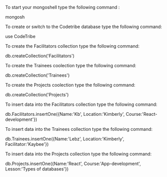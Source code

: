 To start your mongoshell type the following command :

mongosh

To create or switch to the Codetribe database type the following command:

use CodeTribe

To create the Facilitators collection type the following command:

db.createCollection('Facilitators')

To create the Trainees coolection type the following command:

db.createCollection('Trainees')

To create the Projects coolection type the following command:

db.createCollection('Projects')

To insert data into the Facilitators collection type the following command:

db.Facilitators.insertOne({Name:'Kb', Location:'Kimberly', Course:'React-development'})

To insert data into the Trainees collection type the following command:

db.Trainees.insertOne({Name:'Lebz', Location:'Kimberly', Facilitator:'Kaybee'})

To insert data into the Projects collection type the following command:

db.Projects.insertOne({Name:'React', Course:'App-development', Lesson:'Types of databases'})